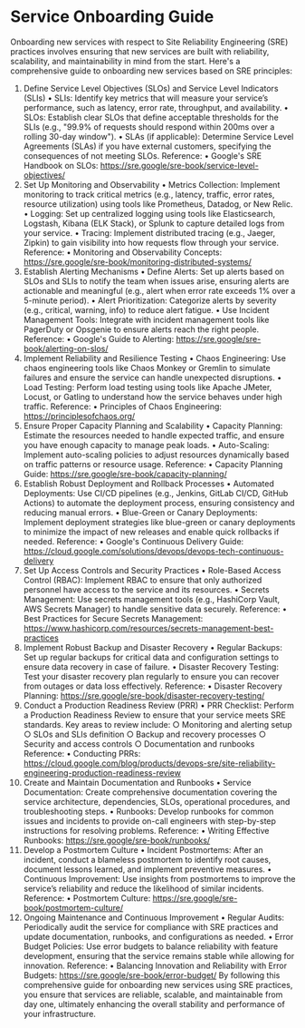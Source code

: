 # Service Onboarding Guide

Onboarding new services with respect to Site Reliability Engineering (SRE) practices involves ensuring that new services are built with reliability, scalability, and maintainability in mind from the start. Here's a comprehensive guide to onboarding new services based on SRE principles:

1. Define Service Level Objectives (SLOs) and Service Level Indicators (SLIs)
    • SLIs: Identify key metrics that will measure your service’s performance, such as latency, error rate, throughput, and availability.
    • SLOs: Establish clear SLOs that define acceptable thresholds for the SLIs (e.g., "99.9% of requests should respond within 200ms over a rolling 30-day window").
    • SLAs (if applicable): Determine Service Level Agreements (SLAs) if you have external customers, specifying the consequences of not meeting SLOs.
Reference:
    • Google's SRE Handbook on SLOs: https://sre.google/sre-book/service-level-objectives/
2. Set Up Monitoring and Observability
    • Metrics Collection: Implement monitoring to track critical metrics (e.g., latency, traffic, error rates, resource utilization) using tools like Prometheus, Datadog, or New Relic.
    • Logging: Set up centralized logging using tools like Elasticsearch, Logstash, Kibana (ELK Stack), or Splunk to capture detailed logs from your service.
    • Tracing: Implement distributed tracing (e.g., Jaeger, Zipkin) to gain visibility into how requests flow through your service.
Reference:
    • Monitoring and Observability Concepts: https://sre.google/sre-book/monitoring-distributed-systems/
3. Establish Alerting Mechanisms
    • Define Alerts: Set up alerts based on SLOs and SLIs to notify the team when issues arise, ensuring alerts are actionable and meaningful (e.g., alert when error rate exceeds 1% over a 5-minute period).
    • Alert Prioritization: Categorize alerts by severity (e.g., critical, warning, info) to reduce alert fatigue.
    • Use Incident Management Tools: Integrate with incident management tools like PagerDuty or Opsgenie to ensure alerts reach the right people.
Reference:
    • Google's Guide to Alerting: https://sre.google/sre-book/alerting-on-slos/
4. Implement Reliability and Resilience Testing
    • Chaos Engineering: Use chaos engineering tools like Chaos Monkey or Gremlin to simulate failures and ensure the service can handle unexpected disruptions.
    • Load Testing: Perform load testing using tools like Apache JMeter, Locust, or Gatling to understand how the service behaves under high traffic.
Reference:
    • Principles of Chaos Engineering: https://principlesofchaos.org/
5. Ensure Proper Capacity Planning and Scalability
    • Capacity Planning: Estimate the resources needed to handle expected traffic, and ensure you have enough capacity to manage peak loads.
    • Auto-Scaling: Implement auto-scaling policies to adjust resources dynamically based on traffic patterns or resource usage.
Reference:
    • Capacity Planning Guide: https://sre.google/sre-book/capacity-planning/
6. Establish Robust Deployment and Rollback Processes
    • Automated Deployments: Use CI/CD pipelines (e.g., Jenkins, GitLab CI/CD, GitHub Actions) to automate the deployment process, ensuring consistency and reducing manual errors.
    • Blue-Green or Canary Deployments: Implement deployment strategies like blue-green or canary deployments to minimize the impact of new releases and enable quick rollbacks if needed.
Reference:
    • Google's Continuous Delivery Guide: https://cloud.google.com/solutions/devops/devops-tech-continuous-delivery
7. Set Up Access Controls and Security Practices
    • Role-Based Access Control (RBAC): Implement RBAC to ensure that only authorized personnel have access to the service and its resources.
    • Secrets Management: Use secrets management tools (e.g., HashiCorp Vault, AWS Secrets Manager) to handle sensitive data securely.
Reference:
    • Best Practices for Secure Secrets Management: https://www.hashicorp.com/resources/secrets-management-best-practices
8. Implement Robust Backup and Disaster Recovery
    • Regular Backups: Set up regular backups for critical data and configuration settings to ensure data recovery in case of failure.
    • Disaster Recovery Testing: Test your disaster recovery plan regularly to ensure you can recover from outages or data loss effectively.
Reference:
    • Disaster Recovery Planning: https://sre.google/sre-book/disaster-recovery-testing/
9. Conduct a Production Readiness Review (PRR)
    • PRR Checklist: Perform a Production Readiness Review to ensure that your service meets SRE standards. Key areas to review include:
        ○ Monitoring and alerting setup
        ○ SLOs and SLIs definition
        ○ Backup and recovery processes
        ○ Security and access controls
        ○ Documentation and runbooks
Reference:
    • Conducting PRRs: https://cloud.google.com/blog/products/devops-sre/site-reliability-engineering-production-readiness-review
10. Create and Maintain Documentation and Runbooks
    • Service Documentation: Create comprehensive documentation covering the service architecture, dependencies, SLOs, operational procedures, and troubleshooting steps.
    • Runbooks: Develop runbooks for common issues and incidents to provide on-call engineers with step-by-step instructions for resolving problems.
Reference:
    • Writing Effective Runbooks: https://sre.google/sre-book/runbooks/
11. Develop a Postmortem Culture
    • Incident Postmortems: After an incident, conduct a blameless postmortem to identify root causes, document lessons learned, and implement preventive measures.
    • Continuous Improvement: Use insights from postmortems to improve the service’s reliability and reduce the likelihood of similar incidents.
Reference:
    • Postmortem Culture: https://sre.google/sre-book/postmortem-culture/
12. Ongoing Maintenance and Continuous Improvement
    • Regular Audits: Periodically audit the service for compliance with SRE practices and update documentation, runbooks, and configurations as needed.
    • Error Budget Policies: Use error budgets to balance reliability with feature development, ensuring that the service remains stable while allowing for innovation.
Reference:
    • Balancing Innovation and Reliability with Error Budgets: https://sre.google/sre-book/error-budget/
By following this comprehensive guide for onboarding new services using SRE practices, you ensure that services are reliable, scalable, and maintainable from day one, ultimately enhancing the overall stability and performance of your infrastructure.
